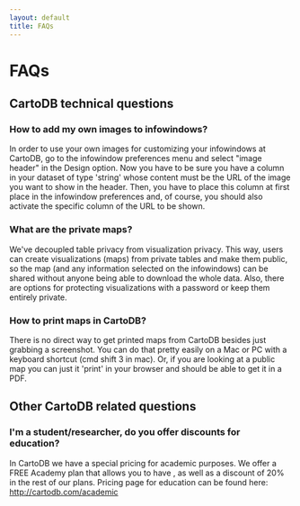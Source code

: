 ```yaml
---
layout: default
title: FAQs
---
```


# FAQs

## CartoDB technical questions

### How to add my own images to infowindows?

In order to use your own images for customizing your infowindows at CartoDB, go to the infowindow preferences menu and select "image header" in the Design option. Now you have to be sure you have a column in your dataset of type 'string' whose content must be the URL of the image you want to show in the header. Then, you have to place this column at first place in the infowindow preferences and, of course, you should also activate the specific column of the URL to be shown.

### What are the private maps?

We've decoupled table privacy from visualization privacy.
This way, users can create visualizations (maps) from private tables and make them public, so the map (and any information selected on the infowindows) can be shared without anyone being able to download the whole data.
Also, there are options for protecting visualizations with a password or keep them entirely private.

### How to print maps in CartoDB?

There is no direct way to get printed maps from CartoDB besides just grabbing a screenshot. You can do that pretty easily on a Mac or PC with a keyboard shortcut (cmd shift 3 in mac). Or, if you are looking at a public map you can just it 'print' in your browser and should be able to get it in a PDF.


## Other CartoDB related questions

### I'm a student/researcher, do you offer discounts for education?

In CartoDB we have a special pricing for academic purposes. We offer a FREE Academy plan that allows you to have , as well as a discount of 20% in the rest of our plans. Pricing page for education can be found here: http://cartodb.com/academic